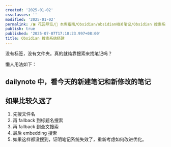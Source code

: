 ```yaml
---
created: '2025-01-02'
cssclasses: ''
modified: '2025-01-02'
permalink: /🍀 花园导览/🧰 本库指南/Obsidian/obsidian相关笔记/Obsidian 搜索系统搭建.md
publish: true
published: '2025-07-07T17:10:23.997+08:00'
title: Obsidian 搜索系统搭建
---
```

没有标签，没有文件夹。真的就纯靠搜索来找笔记吗？

懒人用法如下：

## dailynote 中，看今天的新建笔记和新修改的笔记

## 如果比较久远了

1. 先搜文件名
2. 再 fallback 到标题名搜索
3. 再 fallback 到全文搜索
4. 最后 embedding 搜索
5. 如果这样都没搜到，证明笔记系统失效了，重新考虑如何改进优化。